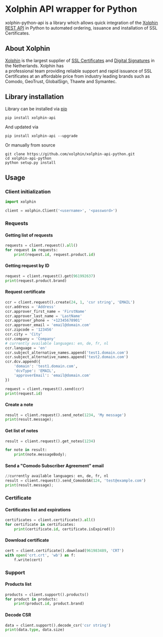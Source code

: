 # Xolphin API wrapper for Python
xolphin-python-api is a library which allows quick integration of the [Xolphin REST API](https://api.xolphin.com) in Python to automated ordering, issuance and installation of SSL Certificates.

## About Xolphin
[Xolphin](https://www.xolphin.nl/) is the largest supplier of [SSL Certificates](https://www.sslcertificaten.nl) and [Digital Signatures](https://www.digitalehandtekeningen.nl) in the Netherlands. Xolphin has  
a professional team providing reliable support and rapid issuance of SSL Certificates at an affordable price from industry leading brands such as Comodo, GeoTrust, GlobalSign, Thawte and Symantec.

## Library installation

Library can be installed via [pip](https://pypi.python.org/pypi/pip)

```
pip install xolphin-api
```

And updated via

```
pip install xolphin-api --upgrade
```

Or manually from source

```
git clone https://github.com/xolphin/xolphin-api-python.git
cd xolphin-api-python
python setup.py install
```

## Usage

### Client initialization

```python
import xolphin

client = xolphin.Client('<username>', '<password>')
```

### Requests

#### Getting list of requests

```python
requests = client.request().all()
for request in requests:
    print(request.id, request.product.id)
```

#### Getting request by ID

```python
request = client.request().get(961992637)
print(request.product.brand)
```

#### Request certificate

```python
ccr = client.request().create(24, 1, 'csr string', 'EMAIL')
ccr.address = 'Address'
ccr.approver_first_name = 'FirstName'
ccr.approver_last_name = 'LastName'
ccr.approver_phone = '+12345678901'
ccr.approver_email = 'email@domain.com'
ccr.zipcode = '123456'
ccr.city = 'City'
ccr.company = 'Company'
# currently available languages: en, de, fr, nl
ccr.language = 'en'
ccr.subject_alternative_names.append('test1.domain.com')
ccr.subject_alternative_names.append('test2.domain.com')
ccr.dcv.append({
    'domain': 'test1.domain.com',
    'dcvType': 'EMAIL',
    'approverEmail': 'email@domain.com'
})

request = client.request().send(ccr)
print(request.id)
```

#### Create a note

```python
result = client.request().send_note(1234, 'My message')
print(result.message);
```

#### Get list of notes

```python
result = client.request().get_notes(1234)

for note in result:
    print(note.messageBody);
```

#### Send a "Comodo Subscriber Agreement" email

```python
//currently available languages: en, de, fr, nl
result = client.request().send_ComodoSA(124, 'test@example.com')
print(result.message);
```


### Certificate

#### Certificates list and expirations

```python
certificates = client.certificate().all()
for certificate in certificates:
    print(certificate.id, certificate.isExpired())
```

#### Download certificate

```python
cert = client.certificate().download(961983489, 'CRT')
with open('crt.crt', 'wb') as f:
    f.write(cert)
```

### Support

#### Products list

```python
products = client.support().products()
for product in products:
    print(product.id, product.brand)
```

#### Decode CSR

```python
data = client.support().decode_csr('csr string')
print(data.type, data.size)
```
